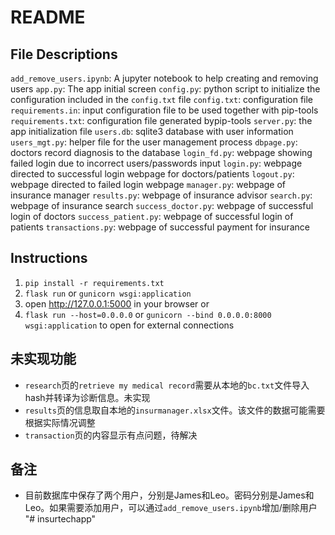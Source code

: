 # README

## File Descriptions

`add_remove_users.ipynb`: A jupyter notebook to help creating and removing users
`app.py`: The app initial screen
`config.py`: python script to initialize the configuration included in the `config.txt` file
`config.txt`: configuration file
`requirements.in`: input configuration file to be used together with pip-tools
`requirements.txt`: configuration file generated bypip-tools
`server.py`: the app initialization file
`users.db`: sqlite3 database with user information
`users_mgt.py`: helper file for the user management process
`dbpage.py`: doctors record diagnosis to the database
`login_fd.py`: webpage showing failed login due to incorrect users/passwords input
`login.py`: webpage directed to successful login webpage for doctors/patients
`logout.py`: webpage directed to failed login webpage
`manager.py`: webpage of insurance manager
`results.py`: webpage of insurance advisor
`search.py`: webpage of insurance search
`success_doctor.py`: webpage of successful login of doctors
`success_patient.py`: webpage of successful login of patients
`transactions.py`: webpage of successful payment for insurance

## Instructions

1. `pip install -r requirements.txt`
2. `flask run` or `gunicorn wsgi:application`
3. open http://127.0.0.1:5000 in your browser or
4. `flask run --host=0.0.0.0` or `gunicorn --bind 0.0.0.0:8000 wsgi:application` to open for external connections

## 未实现功能

- `research`页的`retrieve my medical record`需要从本地的`bc.txt`文件导入hash并转译为诊断信息。未实现
- `results`页的信息取自本地的`insurmanager.xlsx`文件。该文件的数据可能需要根据实际情况调整
- `transaction`页的内容显示有点问题，待解决

## 备注

- 目前数据库中保存了两个用户，分别是James和Leo。密码分别是James和Leo。如果需要添加用户，可以通过`add_remove_users.ipynb`增加/删除用户
"# insurtechapp" 

